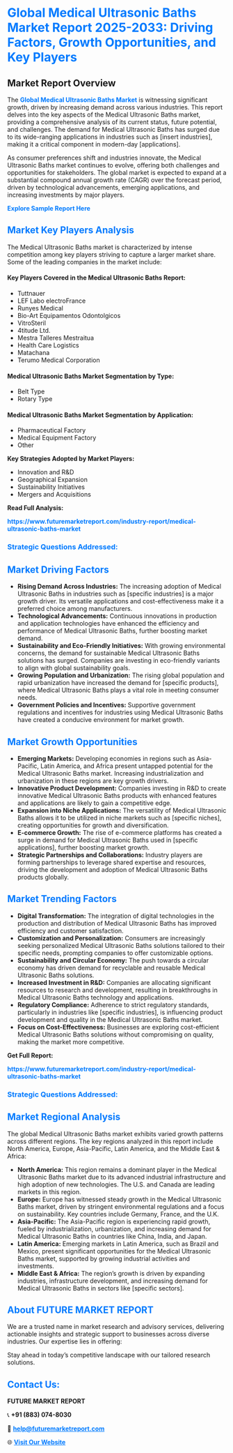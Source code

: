 <h1 style="color: #007BFF;">Global Medical Ultrasonic Baths Market Report 2025-2033: Driving Factors, Growth Opportunities, and Key Players</h1>

<section id="overview">
<h2>Market Report Overview</h2>
<p>The <a href="https://www.futuremarketreport.com/industry-report/medical-ultrasonic-baths-market" style="color: #007BFF; text-decoration: none;"><strong>Global Medical Ultrasonic Baths Market</strong></a> is witnessing significant growth, driven by increasing demand across various industries. This report delves into the key aspects of the Medical Ultrasonic Baths market, providing a comprehensive analysis of its current status, future potential, and challenges. The demand for Medical Ultrasonic Baths has surged due to its wide-ranging applications in industries such as [insert industries], making it a critical component in modern-day [applications].</p>
<p>As consumer preferences shift and industries innovate, the Medical Ultrasonic Baths market continues to evolve, offering both challenges and opportunities for stakeholders. The global market is expected to expand at a substantial compound annual growth rate (CAGR) over the forecast period, driven by technological advancements, emerging applications, and increasing investments by major players.</p>
</section>

<section id="overview">
<p><a href="https://www.futuremarketreport.com/request-sample/reportId=35327" style="color: #007BFF; text-decoration: none;"><strong>Explore Sample Report Here</strong></a></p>
</section>

<section id="key-players">
<h2 style="color: #007BFF;">Market Key Players Analysis</h2>
<p>The Medical Ultrasonic Baths market is characterized by intense competition among key players striving to capture a larger market share. Some of the leading companies in the market include:</p>
<h4>Key Players Covered in the Medical Ultrasonic Baths Report:</h4>
<ul><li>Tuttnauer</li><li>LEF Labo electroFrance</li><li>Runyes Medical</li><li>Bio-Art Equipamentos Odontolgicos</li><li>VitroSteril</li><li>4titude Ltd.</li><li>Mestra Talleres Mestraitua</li><li>Health Care Logistics</li><li>Matachana</li><li>Terumo Medical Corporation</li></ul>
<h4>Medical Ultrasonic Baths Market Segmentation by Type:</h4>
<ul><li>Belt Type</li><li>Rotary Type</li></ul>

<h4>Medical Ultrasonic Baths Market Segmentation by Application:</h4>
<ul><li>Pharmaceutical Factory</li><li>Medical Equipment Factory</li><li>Other</li></ul>
<p><strong>Key Strategies Adopted by Market Players:</strong></p>
<ul>
<li>Innovation and R&D</li>
<li>Geographical Expansion</li>
<li>Sustainability Initiatives</li>
<li>Mergers and Acquisitions</li>
</ul>
</section>

<section>
<p><strong>Read Full Analysis: </strong></p><a href="https://www.futuremarketreport.com/industry-report/medical-ultrasonic-baths-market" style="color: #007BFF; text-decoration: none;"><strong>https://www.futuremarketreport.com/industry-report/medical-ultrasonic-baths-market</strong></a>
<h3 style="color: #007BFF;">Strategic Questions Addressed:</h3>
</section>

<section id="driving-factors">
<h2 style="color: #007BFF;">Market Driving Factors</h2>
<ul>
<li><strong>Rising Demand Across Industries:</strong> The increasing adoption of Medical Ultrasonic Baths in industries such as [specific industries] is a major growth driver. Its versatile applications and cost-effectiveness make it a preferred choice among manufacturers.</li>
<li><strong>Technological Advancements:</strong> Continuous innovations in production and application technologies have enhanced the efficiency and performance of Medical Ultrasonic Baths, further boosting market demand.</li>
<li><strong>Sustainability and Eco-Friendly Initiatives:</strong> With growing environmental concerns, the demand for sustainable Medical Ultrasonic Baths solutions has surged. Companies are investing in eco-friendly variants to align with global sustainability goals.</li>
<li><strong>Growing Population and Urbanization:</strong> The rising global population and rapid urbanization have increased the demand for [specific products], where Medical Ultrasonic Baths plays a vital role in meeting consumer needs.</li>
<li><strong>Government Policies and Incentives:</strong> Supportive government regulations and incentives for industries using Medical Ultrasonic Baths have created a conducive environment for market growth.</li>
</ul>
</section>

<section id="growth-opportunities">
<h2 style="color: #007BFF;">Market Growth Opportunities</h2>
<ul>
<li><strong>Emerging Markets:</strong> Developing economies in regions such as Asia-Pacific, Latin America, and Africa present untapped potential for the Medical Ultrasonic Baths market. Increasing industrialization and urbanization in these regions are key growth drivers.</li>
<li><strong>Innovative Product Development:</strong> Companies investing in R&D to create innovative Medical Ultrasonic Baths products with enhanced features and applications are likely to gain a competitive edge.</li>
<li><strong>Expansion into Niche Applications:</strong> The versatility of Medical Ultrasonic Baths allows it to be utilized in niche markets such as [specific niches], creating opportunities for growth and diversification.</li>
<li><strong>E-commerce Growth:</strong> The rise of e-commerce platforms has created a surge in demand for Medical Ultrasonic Baths used in [specific applications], further boosting market growth.</li>
<li><strong>Strategic Partnerships and Collaborations:</strong> Industry players are forming partnerships to leverage shared expertise and resources, driving the development and adoption of Medical Ultrasonic Baths products globally.</li>
</ul>
</section>

<section id="trending-factors">
<h2 style="color: #007BFF;">Market Trending Factors</h2>
<ul>
<li><strong>Digital Transformation:</strong> The integration of digital technologies in the production and distribution of Medical Ultrasonic Baths has improved efficiency and customer satisfaction.</li>
<li><strong>Customization and Personalization:</strong> Consumers are increasingly seeking personalized Medical Ultrasonic Baths solutions tailored to their specific needs, prompting companies to offer customizable options.</li>
<li><strong>Sustainability and Circular Economy:</strong> The push towards a circular economy has driven demand for recyclable and reusable Medical Ultrasonic Baths solutions.</li>
<li><strong>Increased Investment in R&D:</strong> Companies are allocating significant resources to research and development, resulting in breakthroughs in Medical Ultrasonic Baths technology and applications.</li>
<li><strong>Regulatory Compliance:</strong> Adherence to strict regulatory standards, particularly in industries like [specific industries], is influencing product development and quality in the Medical Ultrasonic Baths market.</li>
<li><strong>Focus on Cost-Effectiveness:</strong> Businesses are exploring cost-efficient Medical Ultrasonic Baths solutions without compromising on quality, making the market more competitive.</li>
</ul>
</section>

<section>
<p><strong>Get Full Report: </strong></p><a href="https://www.futuremarketreport.com/industry-report/medical-ultrasonic-baths-market" style="color: #007BFF; text-decoration: none;"><strong>https://www.futuremarketreport.com/industry-report/medical-ultrasonic-baths-market</strong></a>
<h3 style="color: #007BFF;">Strategic Questions Addressed:</h3>
</section>


<section id="regional-analysis">
<h2 style="color: #007BFF;">Market Regional Analysis</h2>
<p>The global Medical Ultrasonic Baths market exhibits varied growth patterns across different regions. The key regions analyzed in this report include North America, Europe, Asia-Pacific, Latin America, and the Middle East & Africa:</p>
<ul>
<li><strong>North America:</strong> This region remains a dominant player in the Medical Ultrasonic Baths market due to its advanced industrial infrastructure and high adoption of new technologies. The U.S. and Canada are leading markets in this region.</li>
<li><strong>Europe:</strong> Europe has witnessed steady growth in the Medical Ultrasonic Baths market, driven by stringent environmental regulations and a focus on sustainability. Key countries include Germany, France, and the U.K.</li>
<li><strong>Asia-Pacific:</strong> The Asia-Pacific region is experiencing rapid growth, fueled by industrialization, urbanization, and increasing demand for Medical Ultrasonic Baths in countries like China, India, and Japan.</li>
<li><strong>Latin America:</strong> Emerging markets in Latin America, such as Brazil and Mexico, present significant opportunities for the Medical Ultrasonic Baths market, supported by growing industrial activities and investments.</li>
<li><strong>Middle East & Africa:</strong> The region’s growth is driven by expanding industries, infrastructure development, and increasing demand for Medical Ultrasonic Baths in sectors like [specific sectors].</li>
</ul>
</section>

<footer>
<h2 style="color: #007BFF;">About FUTURE MARKET REPORT</h2>
<p>We are a trusted name in market research and advisory services, delivering actionable insights and strategic support to businesses across diverse industries. Our expertise lies in offering:</p>

<p>Stay ahead in today’s competitive landscape with our tailored research solutions.</p>

<h2 style="color: #007BFF;">Contact Us:</h2>
<p><strong>FUTURE MARKET REPORT</strong></p>
<p>📞 <strong>+91 (883) 074-8030</strong></p>
<p>📧 <strong><a href="mailto:help@futuremarketreport.com" style="color: #007BFF;">help@futuremarketreport.com</a></strong></p>
<p>🌐 <strong><a href="https://www.futuremarketreport.com/" style="color: #007BFF;">Visit Our Website</a></strong></p>
</footer>